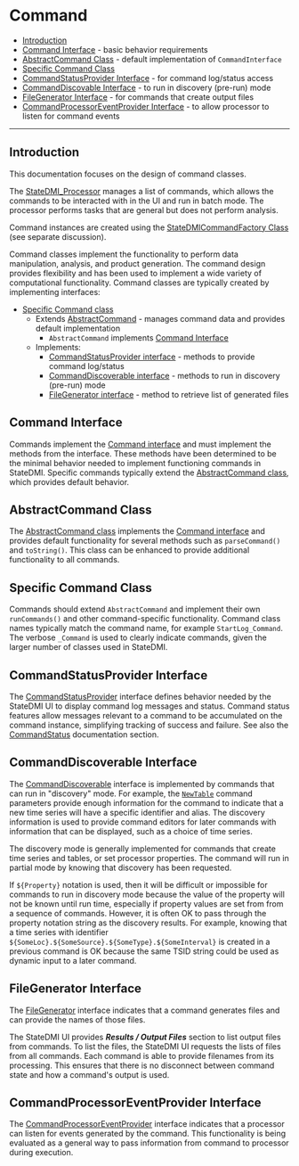 # Command #

*   [Introduction](#introduction)
*   [Command Interface](#command-interface) - basic behavior requirements
*   [AbstractCommand Class](#abstractcommand-class) - default implementation of `CommandInterface`
*   [Specific Command Class](#specific-command-class)
*   [CommandStatusProvider Interface](#commandstatusprovider-interface) - for command log/status access
*   [CommandDiscovable Interface](#commanddiscoverable-interface) - to run in discovery (pre-run) mode
*   [FileGenerator Interface](#file-generator-interface) - for commands that create output files
*   [CommandProcessorEventProvider Interface](#commandprocessoreventprovider-interface) - to allow processor to listen for command events

----

## Introduction ##

This documentation focuses on the design of command classes.

The [StateDMI_Processor](https://github.com/OpenCDSS/cdss-app-statedmi-main/blob/master/src/DWR/DMI/StateDMI/StateDMI_Processor.java)
manages a list of commands, which allows the commands to be interacted with in the UI and run in batch mode.
The processor performs tasks that are general but does not perform analysis.

Command instances are created using the [StateDMICommandFactory Class](../command-factory/command-factory.md) (see separate discussion).

Command classes implement the functionality to perform data manipulation, analysis, and product generation.
The command design provides flexibility and has been used to implement a wide variety of computational functionality.
Command classes are typically created by implementing interfaces:

*   [Specific Command class](#specific-command-class)
    +   Extends [AbstractCommand](#abstractcommand-class) - manages command data and provides default implementation
        -   `AbstractCommand` implements [Command Interface](#command-interface)
    +   Implements:
        -   [CommandStatusProvider interface](#commandstatusprovider-interface) - methods to provide command log/status
        -   [CommandDiscoverable interface](#commanddiscoverable-interface) - methods to run in discovery (pre-run) mode
        -   [FileGenerator interface](#filegenerator-interface) - method to retrieve list of generated files

## Command Interface ##

Commands implement the
[Command interface](https://github.com/OpenCDSS/cdss-lib-common-java/blob/master/src/RTi/Util/IO/Command.java)
and must implement the methods from the interface.
These methods have been determined to be the minimal behavior needed to implement functioning commands in StateDMI.
Specific commands typically extend the [AbstractCommand class](#abstractcommand-class), which provides default behavior.

## AbstractCommand Class ##

The [AbstractCommand class](https://github.com/OpenCDSS/cdss-lib-common-java/blob/master/src/RTi/Util/IO/AbstractCommand.java)
implements the
[Command interface](https://github.com/OpenCDSS/cdss-lib-common-java/blob/master/src/RTi/Util/IO/Command.java)
and provides default functionality for several methods such as `parseCommand()` and `toString()`.
This class can be enhanced to provide additional functionality to all commands.

## Specific Command Class ##

Commands should extend `AbstractCommand` and implement their own `runCommands()` and other command-specific functionality.
Command class names typically match the command name, for example `StartLog_Command`.
The verbose `_Command` is used to clearly indicate commands, given the larger number of classes used in StateDMI.

## CommandStatusProvider Interface ##

The [CommandStatusProvider](https://github.com/OpenCDSS/cdss-lib-common-java/blob/master/src/RTi/Util/IO/CommandStatusProvider.java)
interface defines behavior needed by the StateDMI UI to display command log messages and status.
Command status features allow messages relevant to a command to be accumulated on the command instance,
simplifying tracking of success and failure.  See also the [CommandStatus](../commandstatus/commandstatus.md) documentation section.

## CommandDiscoverable Interface ##

The [CommandDiscoverable](https://github.com/OpenCDSS/cdss-lib-common-java/blob/master/src/RTi/Util/IO/CommandDiscoverable.java)
interface is implemented by commands that can run in "discovery" mode.
For example, the [`NewTable`](https://opencdss.state.co.us/statedmi/latest/doc-user/command-ref/NewTable/NewTable/)
command parameters provide enough information for the command
to indicate that a new time series will have a specific identifier and alias.
The discovery information is used to provide command editors for later commands with
information that can be displayed, such as a choice of time series.

The discovery mode is generally implemented for commands that create time series and tables, or set processor properties.
The command will run in partial mode by knowing that discovery has been requested.

If `${Property}` notation is used, then it will be difficult or impossible for commands to run in discovery mode
because the value of the property will not be known until run time,
especially if property values are set from from a sequence of commands.
However, it is often OK to pass through the property notation string as the discovery results.
For example, knowing that a time series with identifier `${SomeLoc}.${SomeSource}.${SomeType}.${SomeInterval}` is created
in a previous command is OK because the same TSID string could be used as dynamic input to a later command.

## FileGenerator Interface ##

The [FileGenerator](https://github.com/OpenCDSS/cdss-lib-common-java/blob/master/src/RTi/Util/IO/FileGenerator.java)
interface indicates that a command generates files and can provide the names of those files.

The StateDMI UI provides ***Results / Output Files*** section to list output files from commands.
To list the files, the StateDMI UI requests the lists of files from all commands.
Each command is able to provide filenames from its processing.
This ensures that there is no disconnect between command state and how a command's output is used.

## CommandProcessorEventProvider Interface ##

The [CommandProcessorEventProvider](https://github.com/OpenCDSS/cdss-lib-common-java/blob/master/src/RTi/Util/IO/CommandProcessorEventProvider.java)
interface indicates that a processor can listen for events generated by the command.
This functionality is being evaluated as a general way to pass information from command to processor during execution.
